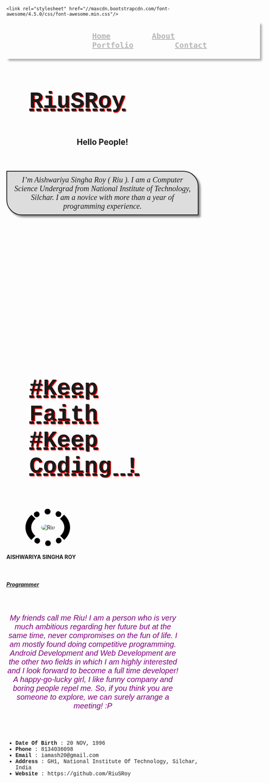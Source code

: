 
<html>
<head>
  <title>Bootstrap Example</title>
  <meta charset="utf-8">
  <meta name="viewport" content="width=device-width, initial-scale=1">
  <link rel="stylesheet" href="https://maxcdn.bootstrapcdn.com/bootstrap/3.3.7/css/bootstrap.min.css">
  <script src="https://ajax.googleapis.com/ajax/libs/jquery/3.2.1/jquery.min.js"></script>
  <script src="https://maxcdn.bootstrapcdn.com/bootstrap/3.3.7/js/bootstrap.min.js"></script>

	<link rel="stylesheet" href="//maxcdn.bootstrapcdn.com/font-awesome/4.5.0/css/font-awesome.min.css"/>

<link href="https://fonts.googleapis.com/css?family=Lobster" rel="stylesheet" type="text/css">
<link rel="stylesheet" href="//maxcdn.bootstrapcdn.com/bootstrap/3.3.1/css/bootstrap.min.css"/>

<link href="https://fonts.googleapis.com/css?family=Lobster" rel="stylesheet" type="text/css">
<style >
body{
	background-image: url("http://i1245.photobucket.com/albums/gg586/sensitive1217/love2/38007859.jpg");
	background-size: contain;
	position: relative;
}
#home{
  background-image: url("http://whytoread.com/wp-content/uploads/2015/05/Books-That-Will-Make-You-Proud-And-Satisfied-To-Have-Read.jpg");
  background-size: cover;
  background-repeat: no-repeat;
  height: 700px;
}
#about{
	background-image: url("http://img.photobucket.com/albums/v367/SingleNProud15/background2.jpg");
	background-size: contain;
  background-repeat: no-repeat;
  padding-top: 10%;
  height: 120%;
}
#portfolio{
	background-image: url("https://ak2.picdn.net/shutterstock/videos/14941792/thumb/1.jpg?i10c=img.resize(height:160)");
	float: center;
	background-size: contain;
	width: 93.5%;
	background-repeat: no-repeat;
	height: 100%;
}
#contact{
	padding-top: 70px;
	background-image: url("http://i237.photobucket.com/albums/ff275/gagirl1964/Backgrounds/MySpace-Background.gif");
}
.navbar{
	padding : 2% 2% 2% 30%;
	box-shadow: 5px 5px 5px #000000;

}
.navbar ul li{
  display : inline;
  font-weight : bold;
  padding: 0px 50px;
  text-align: center;
  font-family: monospace;
  font-weight: bold;
  
}
.navbar ul li:hover{
  color: yellow;
  background-color: red;
  transition: all 2s;
  font-size: 20px;
  color: white;
}
.head{
	float : left top;
	font-weight: bold;
	font-family: "Courier New", Courier, cursive, monospace;
	font-size: 60px;
	margin: 40px 40px 40px;
	text-decoration : dashed underline; 
	padding: 20px;
	text-shadow: 2px 2px #FF0000;
}

#ash{
	font-family: Lobster;
	font-style: normal;
	font-size: 500%;
	font-weight:bold;
}
.content{
	text-align: center;
	font-size:20px;
	border: 2px solid;
    padding: 10px;
    font-family : cursive;
    background: #dddddd;
    border-bottom-left-radius: 2em;
    border-top-right-radius: 2em;
    box-shadow: 5px 5px 5px #888888;
}
.affix {
      top: 0;
      width: 100%;
      z-index: 9999 !important;
  }
#page2{
	padding-right:10%;
  text-align: center;
  font-size: 20px;
  font-family: Lobster, sans-serif; 
  color: purple;
}
ul{
	 list-style-type :square;
}
  .navbar {  
  background: yellow;   
  height : 10%;
  width : 100%;
   opacity:0.3;
  filter:alpha (opacity=30); 
  }
#photo{
	border: 15px solid black;
	border-radius: 50%;
	padding: 5%;
	margin-left: 10%;
	border-style: dotted solid; 
}
#sticky{
	background-color: blue;
	-webkit-transform: rotate(-17deg);
    float: center;
    opacity: 0.6;
    filter: alpha (opacity=60);
    width: 45%;
    height: 40%;
    border-top-right-radius: 2em;
    font-family: Lobster;
    color: yellow;
    box-shadow: 5px 5px 5px 5px #000000;
    font-size: 300%;
    margin-left: 40%;
    margin-top: 25%;
    padding: 5%;
    background-size: cover;
}
#sites{
	font-size: 300%;
	font-weight: bold;
	margin-top: 65%;
	font-family: "Courier New",courier;
	text-align: center;
}
#sites a{
	text-shadow: 2px 2px #CCCC00;
	color: white;
}
#callimg{
	width:100%;
	height:100%;
}
.navbar a{
	font-size: 20px;

}
.part1{
	color: white;
	margin-left: 20%;
	font-size: 20px;
}
.body1{
	color: white;
	margin-left: 20%;
	font-size: 20px;
}
.connect ul{
	padding-left: 8%;
	padding-right: 29%;
}
.connect ul li{
	padding:5px;
	border-width: 5px;
	border: solid red;
}
.connect a{
	font-size: 20px;
	font-family: "Courier New",courier,monospace;
	color: purple;
}
</style>
  <nav class="navbar navbar-inverse" data-spy="affix">
    <ul class="nav navbar-nav" >
      <li>
        <a href="#home">Home</a>
      </li>
      <li>
        <a href="#about">About</a>
      </li>
      <li>
        <a href="#portfolio">Portfolio</a>
      </li>
      <li>
        <a href="#contact">Contact</a>
      </li>
    </ul>
  </nav>
 <div id="home" class="container-fluid"><br/>
  <h1 class ="head">RiuSRoy</h1>
<h2 align ="center" id="ash" >Hello People!</h2><br/>
<h6 class="content">I’m Aishwariya Singha Roy ( Riu ). I am a Computer Science Undergrad from National Institute of Technology, Silchar. I am a novice with more than a year of programming experience.</h6>
</div><br/>



<div id="about" class="container-fluid">
<div class="row">
<div class="col-xs-7">
	<h3 class="head">#Keep Faith #Keep Coding !</h3><br/>
	<img id="photo" src="https://media.licdn.com/mpr/mpr/shrinknp_200_200/AAEAAQAAAAAAAAVhAAAAJGZiMjRkZDg4LWFmNzEtNDZiMy1hZmVjLTExYzRlYzBmYmRkMA.jpg" alt="Riu">
</div>
<div class="col-xs-5">
	<h4 class="text-center"><b>AISHWARIYA SINGHA ROY</b></h4><br/>
	<h5  class="text-center" style="text-decoration: underline;"><i>Programmer</i></h5><br/>
	<h6 id="page2">My friends call me Riu! I am a person who is very much ambitious regarding her future but at the same time, never compromises on the fun of life. I am mostly found doing competitive programming. Android Development and Web Development are the other two fields in which I am highly interested and I look forward to become a full time developer!
	A happy-go-lucky girl, I like funny company and boring people repel me. So, if you think you are someone to explore, we can surely arrange a meeting! :P </h6><br/>
	<ul >
		<li style="font-family: Courier New, Courier, monospace;"><b>Date Of Birth </b>: 20 NOV, 1996</li>
		<li style="font-family: Courier New, Courier, monospace;"><b>Phone </b>: 8134036098</li>
		<li style="font-family: Courier New, Courier, monospace;"><b>Email </b>: iamash20@gmail.com</li>
		<li style="font-family: Courier New, Courier, monospace;"><b>Address </b>: GH1, National Institute Of Technology, Silchar, India</li>
		<li style="font-family: Courier New, Courier, monospace;"><b>Website </b>: https://github.com/RiuSRoy</li>
	</ul>
</div>

</div><br/>
</div>


<div id="portfolio" class="container-fluid">
<div class="row">	
	<div class="col-xs-6">
		<h4 id="sticky">A coder's profile</h4>		
	</div>
	<div class="col-xs-6"><ul id="sites">
		<li>
			<a href="https://www.codechef.com/users/iamash_20" target="_blank">Codechef</a>
		</li>
		<li>
			<a href="http://codeforces.com/profile/RiuSRoy" target="_blank">Codeforces</a>
		</li>
		<li>
			<a href="https://www.hackerearth.com/@RiuSRoy" target="_blank">Hackerearth</a>
		</li>
		<li>
			<a href="https://www.hackerrank.com/RiuSRoy" target="_blank">Hackerrank</a>
		</li>
		<li>
			<a href="http://www.spoj.com/users/riu_20/" target="_blank">SPOJ</a>
		</li>
	</ul></div>
</div>
</div>


<div class="container-fluid" id="contact">

<div class="row">
	<div class="col-xs-4">
		<h5 class ="part1"><b>CURRENT ADDRESS</b></h5><br/><br/>
		<h6 class="body1">Girls Hostel-1, National Institute Of Technology, Silchar, India.</h6><br/><br/>
		<h5 class ="part1"><b>PERMANENT ADDRESS</b></h5><br/><br/>
		<h6 class="body1">Rehabari, Guwahati,<br/> Assam, India.</h6><br/>
	</div>
	<div class="col-xs-4 connect">
		<h5 class ="part1"><b>CONNECT</b></h5><br/>
		<ul style="list-style-type: none;">
			<li><button class="btn btn-block type"><i class="fa fa-facebook-official" aria-hidden="true"><a href="https://www.facebook.com/RiuSRoy" target="_blank">Facebook</a></i></button></li>

			<li><button class="btn btn-block type"><i class="fa fa-github" aria-hidden="true"><a href="https://github.com/RiuSRoy" target="_blank">Github</a></i></button></li>

			<li><button class="btn btn-block btn btn-block type"><i class="fa fa-linkedin-square" aria-hidden="true"><a href="https://www.linkedin.com/in/aishwariya-singha-roy-315409115/" target="_blank">LinkedIn</a></i></button></li>

			<li><button class="btn btn-block type"><i class="fa fa-twitter-square" aria-hidden="true"><a href="https://twitter.com/riu_ash_s_roy" target="_blank">Twitter</a></i></button></li>

			<li><button class="btn btn-block type"><i class="fa fa-quora" aria-hidden="true"><a href="https://www.quora.com/profile/Aishwariya-Singha-Roy" target="_blank">Quora</a></i></button></li>
		</ul>
	</div>
	<div class="col-xs-4">
		<h5 class="part1"><b>CONTACT</b></h5><br/><br/>
		<h6 class="body1"><b>Mobile : </b>8134036098, 8253949042</h6><br/>
		<h6 class="body1"><b>Email Id : </b>iamash20@gmail.com></h6><br/>
	</div>
</div>
<img src="https://static1.squarespace.com/static/55b523b7e4b08415a07a1687/t/58a312c0c534a53002f67c81/1487082182712/" alt="Reach Out to me!" id="callimg">
</div>
</head>
</html>
